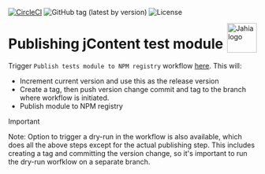 [![CircleCI](https://circleci.com/gh/Jahia/jcontent/tree/master.svg?style=svg)](https://circleci.com/gh/Jahia/jcontent/tree/master)
![GitHub tag (latest by version)](https://img.shields.io/github/v/tag/Jahia/jContent?sort=semver)
![License](https://img.shields.io/github/license/jahia/jcontent)

<a href="https://www.jahia.com/">
    <img src="https://www.jahia.com/modules/jahiacom-templates/images/jahia-3x.png" alt="Jahia logo" title="Jahia" align="right" height="60" />
</a>

# Publishing jContent test module

Trigger `Publish tests module to NPM registry` workflow [here](https://github.com/Jahia/jcontent/actions/workflows/release-tests-module.ymlhttps:/). This will:

- Increment current version and use this as the release version
- Create a tag, then push version change commit and tag to the branch where workflow is initiated.
- Publish module to NPM registry

> [!IMPORTANT] 
> Note: Option to trigger a dry-run in the workflow is also available, which does all the above steps except for the actual publishing step. This includes creating a tag and committing the version change, so it's important to run the dry-run worfklow on a separate branch.
